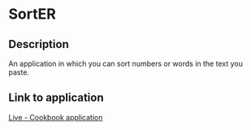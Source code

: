 # SortER

## Description
An application in which you can sort numbers or words in the text you paste.

## Link to application
[Live - Cookbook application](https://greg-p11.github.io/sorter/)
